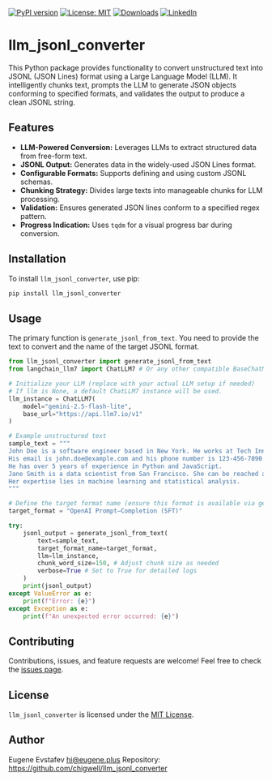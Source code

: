 [![PyPI version](https://badge.fury.io/py/llm_jsonl_converter.svg)](https://badge.fury.io/py/llm_jsonl_converter)
[![License: MIT](https://img.shields.io/badge/License-MIT-green.svg)](https://opensource.org/licenses/MIT)
[![Downloads](https://static.pepy.tech/badge/llm_jsonl_converter)](https://pepy.tech/project/llm_jsonl_converter)
[![LinkedIn](https://img.shields.io/badge/LinkedIn-blue)](https://www.linkedin.com/in/eugene-evstafev-716669181/)

# llm_jsonl_converter

This Python package provides functionality to convert unstructured text into JSONL (JSON Lines) format using a Large Language Model (LLM). It intelligently chunks text, prompts the LLM to generate JSON objects conforming to specified formats, and validates the output to produce a clean JSONL string.

## Features

-   **LLM-Powered Conversion:** Leverages LLMs to extract structured data from free-form text.
-   **JSONL Output:** Generates data in the widely-used JSON Lines format.
-   **Configurable Formats:** Supports defining and using custom JSONL schemas.
-   **Chunking Strategy:** Divides large texts into manageable chunks for LLM processing.
-   **Validation:** Ensures generated JSON lines conform to a specified regex pattern.
-   **Progress Indication:** Uses `tqdm` for a visual progress bar during conversion.

## Installation

To install `llm_jsonl_converter`, use pip:

```bash
pip install llm_jsonl_converter
```

## Usage

The primary function is `generate_jsonl_from_text`. You need to provide the text to convert and the name of the target JSONL format.

```python
from llm_jsonl_converter import generate_jsonl_from_text
from langchain_llm7 import ChatLLM7 # Or any other compatible BaseChatModel

# Initialize your LLM (replace with your actual LLM setup if needed)
# If llm is None, a default ChatLLM7 instance will be used.
llm_instance = ChatLLM7(
    model="gemini-2.5-flash-lite",
    base_url="https://api.llm7.io/v1"
)

# Example unstructured text
sample_text = """
John Doe is a software engineer based in New York. He works at Tech Innovations Inc.
His email is john.doe@example.com and his phone number is 123-456-7890.
He has over 5 years of experience in Python and JavaScript.
Jane Smith is a data scientist from San Francisco. She can be reached at jane.smith@company.org.
Her expertise lies in machine learning and statistical analysis.
"""

# Define the target format name (ensure this format is available via get_llm_jsonl_formats())
target_format = "OpenAI Prompt–Completion (SFT)"

try:
    jsonl_output = generate_jsonl_from_text(
        text=sample_text,
        target_format_name=target_format,
        llm=llm_instance,
        chunk_word_size=150, # Adjust chunk size as needed
        verbose=True # Set to True for detailed logs
    )
    print(jsonl_output)
except ValueError as e:
    print(f"Error: {e}")
except Exception as e:
    print(f"An unexpected error occurred: {e}")

```

## Contributing

Contributions, issues, and feature requests are welcome! Feel free to check the [issues page](https://github.com/chigwell/llm_jsonl_converter/issues).

## License

`llm_jsonl_converter` is licensed under the [MIT License](https://choosealicense.com/licenses/mit/).

## Author

Eugene Evstafev <hi@eugene.plus>
Repository: https://github.com/chigwell/llm_jsonl_converter